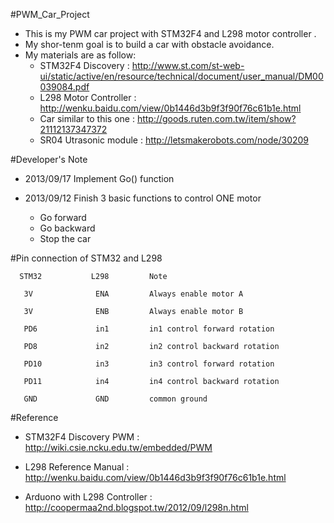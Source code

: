 #PWM_Car_Project

 * This is my PWM car project with STM32F4 and L298 motor controller . 
 * My shor-tenm goal is to build a car with obstacle avoidance.
 * My materials are as follow:
   - STM32F4 Discovery : http://www.st.com/st-web-ui/static/active/en/resource/technical/document/user_manual/DM00039084.pdf
   - L298 Motor Controller : http://wenku.baidu.com/view/0b1446d3b9f3f90f76c61b1e.html
   - Car similar to this one : http://goods.ruten.com.tw/item/show?21112137347372
   - SR04 Utrasonic module : http://letsmakerobots.com/node/30209

#Developer's Note

 * 2013/09/17 Implement Go() function

 * 2013/09/12  Finish 3 basic functions to control ONE motor
 
   - Go forward
   - Go backward
   - Stop the car
   
#Pin connection of STM32 and L298

      STM32           L298         Note
      
       3V              ENA         Always enable motor A
       
       3V              ENB         Always enable motor B
       
       PD6             in1         in1 control forward rotation
       
       PD8             in2         in2 control backward rotation  
       
       PD10            in3         in3 control forward rotation
       
       PD11            in4         in4 control backward rotation  
       
       GND             GND         common ground
       
#Reference

  * STM32F4 Discovery PWM : http://wiki.csie.ncku.edu.tw/embedded/PWM

  * L298 Reference Manual : http://wenku.baidu.com/view/0b1446d3b9f3f90f76c61b1e.html

  * Arduono with L298 Controller : http://coopermaa2nd.blogspot.tw/2012/09/l298n.html
